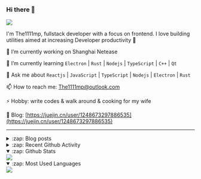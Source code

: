 ### Hi there 👋

![](https://komarev.com/ghpvc/?username=1111mp&color=green)

I'm The1111mp, fullstack developer with a focus on frontend. I love building utilities aimed at increasing Developer productivity 🙌

🔭 I’m currently working on Shanghai Netease

🌱 I’m currently learning `Electron` | `Rust` | `Nodejs` | `TypeScript` | `C++` | `Qt`

💬 Ask me about `Reactjs` | `JavaScript` | `TypeScript` | `Nodejs` | `Electron` | `Rust`

📫 How to reach me: <a href="mailto:The1111mp@outlook.com">The1111mp@outlook.com</a>

⚡ Hobby: write codes & walk around & cooking for my wife

📖 Blog: [https://juejin.cn/user/1248673297886535](https://juejin.cn/user/1248673297886535)

***

<details>
  <summary>:zap: Blog posts</summary>

  - [这里有从零开始构建现代化前端UI组件库所需要的一切](https://juejin.cn/post/7324011329883045915)
  - [使用 nvm-desktop 轻松安装和管理多个 node 版本](https://juejin.cn/post/7267791228872179727)
  - [Electron 中集成 SQLite3 数据库的最佳实践](https://juejin.cn/post/7202807471881306172)
  - [从0开发IM，单聊群聊在线离线消息以及消息的已读未读功能](https://juejin.cn/post/7202583557751865401)
  - [Electron（网页）中实现接近微信消息发送体验的消息输入框及界面](https://juejin.cn/post/7252505446396575781)
  - [Qt中基于QWebEngineView和QWebChannel实现与web的交互](https://juejin.cn/post/7238423148555501629)
</details>

<details>
  <summary>:zap: Recent Github Activity</summary>

  <!--START_SECTION:activity-->
1. 🗣 Commented on [#95](https://github.com/1111mp/nvm-desktop/issues/95#issuecomment-2169167789) in [1111mp/nvm-desktop](https://github.com/1111mp/nvm-desktop)
2. ❗ Opened issue [#7632](https://github.com/DaoCloud/public-image-mirror/issues/7632) in [DaoCloud/public-image-mirror](https://github.com/DaoCloud/public-image-mirror)
3. 🔒 Closed issue [#94](https://github.com/1111mp/nvm-desktop/issues/94) in [1111mp/nvm-desktop](https://github.com/1111mp/nvm-desktop)
4. 🗣 Commented on [#94](https://github.com/1111mp/nvm-desktop/issues/94#issuecomment-2152390874) in [1111mp/nvm-desktop](https://github.com/1111mp/nvm-desktop)
5. 🗣 Commented on [#94](https://github.com/1111mp/nvm-desktop/issues/94#issuecomment-2151877068) in [1111mp/nvm-desktop](https://github.com/1111mp/nvm-desktop)
6. 🗣 Commented on [#94](https://github.com/1111mp/nvm-desktop/issues/94#issuecomment-2151871936) in [1111mp/nvm-desktop](https://github.com/1111mp/nvm-desktop)
7. 🗣 Commented on [#94](https://github.com/1111mp/nvm-desktop/issues/94#issuecomment-2151829854) in [1111mp/nvm-desktop](https://github.com/1111mp/nvm-desktop)
8. 🗣 Commented on [#94](https://github.com/1111mp/nvm-desktop/issues/94#issuecomment-2151491869) in [1111mp/nvm-desktop](https://github.com/1111mp/nvm-desktop)
9. 🗣 Commented on [#93](https://github.com/1111mp/nvm-desktop/issues/93#issuecomment-2149959634) in [1111mp/nvm-desktop](https://github.com/1111mp/nvm-desktop)
10. 🗣 Commented on [#92](https://github.com/1111mp/nvm-desktop/issues/92#issuecomment-2138594954) in [1111mp/nvm-desktop](https://github.com/1111mp/nvm-desktop)
  <!--END_SECTION:activity-->
</details>

<details open>
  <summary>:zap: Github Stats</summary>

  <img align="center" src="https://github-readme-stats-sigma-five.vercel.app/api?username=1111mp&show_icons=true&hide_border=true&theme=gruvbox" />
</details>

<details open>
  <summary>:zap: Most Used Languages</summary>

  <img align="center" src="https://github-readme-stats-sigma-five.vercel.app/api/top-langs/?username=1111mp&layout=compact&show_icons=true&hide_border=true&theme=gruvbox" />
</details>


<!--
**1111mp/1111mp** is a ✨ _special_ ✨ repository because its `README.md` (this file) appears on your GitHub profile.

Here are some ideas to get you started:

- 🔭 I’m currently working on ...
- 🌱 I’m currently learning ...
- 👯 I’m looking to collaborate on ...
- 🤔 I’m looking for help with ...
- 💬 Ask me about ...
- 📫 How to reach me: ...
- 😄 Pronouns: ...
- ⚡ Fun fact: ...
-->
